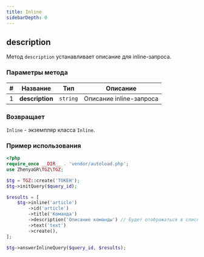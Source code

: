 ```yaml
---
title: Inline
sidebarDepth: 0
---
```


## description
Метод `description` устанавливает описание для inline-запроса.

### Параметры метода
| # |    Название     |   Тип    |        Описание         |
|:-:|:---------------:|:--------:|:-----------------------:|
| 1 | **description** | `string` | Описание inline-запроса |

### Возвращает
`Inline` - экземпляр класса `Inline`.

### Пример использования
```php
<?php
require_once __DIR__ . 'vendor/autoload.php';
use ZhenyaGR\TGZ\TGZ;

$tg = TGZ::create('ТОКЕН');
$tg->initQuery($query_id);

$results = [
    $tg->inline('article')
        ->id('article')     
        ->title('Команда')  
        ->description('Описание команды') // Будет отображаться в списке результатов под заголовком
        ->text('text')
        ->create(),
];

$tg->answerInlineQuery($query_id, $results);
```